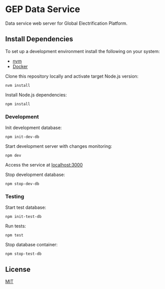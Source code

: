 # GEP Data Service

Data service web server for Global Electrification Platform.

## Install Dependencies

To set up a development environment install the following on your system:

- [nvm](https://github.com/creationix/nvm)
- [Docker](https://www.docker.com/)

Clone this repository locally and activate target Node.js version:

```
nvm install
```

Install Node.js dependencies:

```
npm install
```

### Development

Init development database:

    npm init-dev-db

Start development server with changes monitoring:

    npm dev

Access the service at [localhost:3000](http://localhost:3000)

Stop development database:

    npm stop-dev-db

### Testing

Start test database:

    npm init-test-db

Run tests:

    npm test

Stop database container:

    npm stop-test-db


## License

[MIT](LICENSE)
